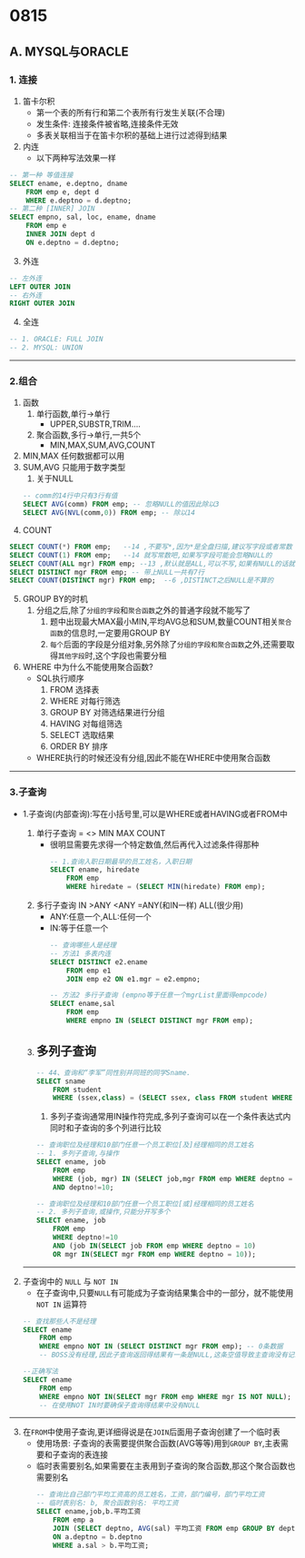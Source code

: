 # 0815
## A. MYSQL与ORACLE
### 1. 连接
1. 笛卡尔积
    - 第一个表的所有行和第二个表所有行发生关联(不合理)
    - 发生条件: 连接条件被省略,连接条件无效
    - 多表关联相当于在笛卡尔积的基础上进行过滤得到结果
2. 内连
    - 以下两种写法效果一样
```sql
-- 第一种 等值连接
SELECT ename, e.deptno, dname
    FROM emp e, dept d
    WHERE e.deptno = d.deptno;
-- 第二种 [INNER] JOIN
SELECT empno, sal, loc, ename, dname
    FROM emp e
    INNER JOIN dept d
    ON e.deptno = d.deptno;
```
3. 外连
```sql
-- 左外连
LEFT OUTER JOIN
-- 右外连
RIGHT OUTER JOIN
```
4. 全连
```sql
-- 1. ORACLE: FULL JOIN
-- 2. MYSQL: UNION
```
----
### 2.组合
1. 函数
    1. 单行函数,单行->单行
        - UPPER,SUBSTR,TRIM....
    2. 聚合函数,多行->单行,一共5个
        - MIN,MAX,SUM,AVG,COUNT
2. MIN,MAX 任何数据都可以用
3. SUM,AVG 只能用于数字类型
    1. 关于NULL
    ```sql
    -- comm的14行中只有3行有值
    SELECT AVG(comm) FROM emp; -- 忽略NULL的值因此除以3
    SELECT AVG(NVL(comm,0)) FROM emp; -- 除以14
    ```
4. COUNT
```sql
SELECT COUNT(*) FROM emp;   --14 ,不要写*,因为*是全盘扫描,建议写字段或者常数
SELECT COUNT(1) FROM emp;   --14 就写常数吧,如果写字段可能会忽略NULL的
SELECT COUNT(ALL mgr) FROM emp; --13 ,默认就是ALL,可以不写,如果有NULL的话就不会计算这一行了 
SELECT DISTINCT mgr FROM emp; -- 带上NULL一共有7行  
SELECT COUNT(DISTINCT mgr) FROM emp;  --6 ,DISTINCT之后NULL是不算的
```
5. GROUP BY的时机
    1. 分组之后,除了`分组的字段`和`聚合函数`之外的普通字段就不能写了
        1. 题中出现最大MAX最小MIN,平均AVG总和SUM,数量COUNT相关`聚合函数`的信息时,一定要用GROUP BY
        2. `每个`后面的字段是分组对象,另外除了`分组的字段和聚合函数`之外,还需要取得`其他字段`时,这个字段也需要分租
6. WHERE 中为什么不能使用聚合函数?
    - SQL执行顺序
        1. FROM 选择表
        2. WHERE 对每行筛选
        3. GROUP BY 对筛选结果进行分组
        4. HAVING 对每组筛选
        5. SELECT 选取结果
        6. ORDER BY 排序
    - WHERE执行的时候还没有分组,因此不能在WHERE中使用聚合函数
---- 
### 3.子查询
- 1.子查询(内部查询):写在小括号里,可以是WHERE或者HAVING或者FROM中
    1. 单行子查询 = <> MIN MAX COUNT
        - 很明显需要先求得一个特定数值,然后再代入过滤条件得那种
            ```sql
            -- 1.查询入职日期最早的员工姓名，入职日期
            SELECT ename, hiredate
                FROM emp
                WHERE hiredate = (SELECT MIN(hiredate) FROM emp);
            ```
    2. 多行子查询 IN >ANY <ANY =ANY(和IN一样) ALL(很少用)
        - ANY:任意一个,ALL:任何一个
        - IN:等于任意一个
            ```sql
            -- 查询哪些人是经理
            -- 方法1 多表内连
            SELECT DISTINCT e2.ename 
                FROM emp e1 
                JOIN emp e2 ON e1.mgr = e2.empno; 

            -- 方法2 多行子查询 (empno等于任意一个mgrList里面得empcode)
            SELECT ename,sal
                FROM emp
                WHERE empno IN (SELECT DISTINCT mgr FROM emp);
            ```
    3. 多列子查询 
        - 
        ```sql
        -- 44、查询和“李军”同性别并同班的同学Sname.
        SELECT sname
	        FROM student
	        WHERE (ssex,class) = (SELECT ssex, class FROM student WHERE sname = '李军');	
        ```
        1. 多列子查询通常用IN操作符完成,多列子查询可以在一个条件表达式内同时和子查询的多个列进行比较
        ```sql
        -- 查询职位及经理和10部门任意一个员工职位[及]经理相同的员工姓名
        -- 1. 多列子查询,与操作
        SELECT ename, job
            FROM emp
            WHERE (job, mgr) IN (SELECT job,mgr FROM emp WHERE deptno = 10)
            AND deptno!=10;

        -- 查询职位及经理和10部门任意一个员工职位[或]经理相同的员工姓名
        -- 2. 多列子查询,或操作,只能分开写多个
        SELECT ename, job
            FROM emp
            WHERE deptno!=10
            AND (job IN(SELECT job FROM emp WHERE deptno = 10)
            OR mgr IN(SELECT mgr FROM emp WHERE deptno = 10));
        ```

    ---
2. 子查询中的 `NULL` 与 `NOT IN`
    - 在子查询中,只要`NULL`有可能成为子查询结果集合中的一部分，就不能使用 `NOT IN` 运算符
    ```sql
    -- 查找那些人不是经理
    SELECT ename
        FROM emp
        WHERE empno NOT IN (SELECT DISTINCT mgr FROM emp); -- 0条数据
        -- BOSS没有经理,因此子查询返回得结果有一条是NULL,这条空值导致主查询没有记录返回
    
    --正确写法
    SELECT ename
        FROM emp
        WHERE empno NOT IN(SELECT mgr FROM emp WHERE mgr IS NOT NULL);
        -- 在使用NOT IN时要确保子查询得结果中没有NULL
    ```
----
3. 在`FROM`中使用子查询,更详细得说是在`JOIN`后面用子查询创建了一个临时表
    - 使用场景: 子查询的表需要提供聚合函数(AVG等等)用到`GROUP BY`,主表需要和子查询的表连接
    - 临时表需要别名,如果需要在主表用到子查询的聚合函数,那这个聚合函数也需要别名
        ```sql
        -- 查询比自己部门平均工资高的员工姓名，工资，部门编号，部门平均工资
        -- 临时表别名: b, 聚合函数别名: 平均工资
        SELECT ename,job,b.平均工资
            FROM emp a
            JOIN (SELECT deptno, AVG(sal) 平均工资 FROM emp GROUP BY deptno) b
            ON a.deptno = b.deptno
            WHERE a.sal > b.平均工资;
        ```
